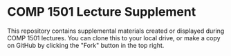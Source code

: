 # COMP 1501 Lecture Supplement
This repository contains supplemental materials created or displayed during COMP 1501 lectures. You can clone this to your local drive, or make a copy on GitHub by clicking the "Fork" button in the top right.